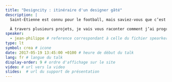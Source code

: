 ```yaml
---
title: "Designcity : itinéraire d'un designer gâté"
description: |
  Saint-Étienne est connu pour le football, mais saviez-vous que c’est aussi la ville du design ? En ce qui me concerne, c’est la ville que j’ai longtemps adoré détester, mais qui a façonné le designer que je suis aujourd’hui.

  À travers plusieurs projets, je vais vous raconter comment j’ai progressivement adopté une ville qui est devenu pour moi l'endroit idéal pour exercer ma profession.
speaker:
  - jean-philippe # reference correspondant à celle du fichier spearkers dans _data
type: lt
symbol: crea # icone
date: 2017-05-19 13:45:00 +0100 # heure de début du talk
lang: fr # langue du talk
display-order: 9 # ordre d'affichage sur le site
video: # url vers la video
slides:  # url du support de présentation
---
```

